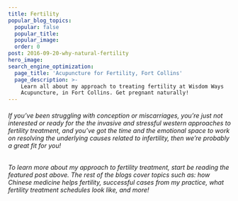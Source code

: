 ```yaml
---
title: Fertility
popular_blog_topics:
  popular: false
  popular_title:
  popular_image:
  order: 0
post: 2016-09-20-why-natural-fertility
hero_image:
search_engine_optimization:
  page_title: 'Acupuncture for Fertility, Fort Collins'
  page_description: >-
    Learn all about my approach to treating fertility at Wisdom Ways
    Acupuncture, in Fort Collins. Get pregnant naturally!
---
```


###### If you’ve been struggling with conception or miscarriages, you’re just not interested or ready for the the invasive and stressful western approaches to fertility treatment, and you’ve got the time and the emotional space to work on resolving the underlying causes related to infertility, then we’re probably a great fit for you!

###### To learn more about my approach to fertility treatment, start be reading the featured post above. The rest of the blogs cover topics such as: how Chinese medicine helps fertility, successful cases from my practice, what fertility treatment schedules look like, and more!